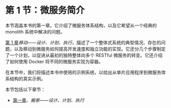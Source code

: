 # 第 1 节：微服务简介

本节涵盖本书的第一章。它介绍了微服务体系结构，以及它希望从一个经典的 monolith 系统中解决的问题。

[第 1 章](01.html)*移动——设计、计划、执行*，描述了一个整体式系统的典型情况、存在的问题，以及移动到微服务如何提高开发速度和独立功能的实现。它还分几个步骤制定了一个计划，以促进从最初的独特整体向多个 RESTful 微服务的转变。它还介绍了如何使用 Docker 将不同的微服务实现为容器。

在本节中，我们将描述本书中使用的示例系统，以给出从单片应用程序到微服务体系结构的真实示例。

本节包括以下章节：

*   [第一章](01.html)、*搬家——设计、计划、执行*